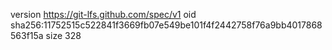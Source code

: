 version https://git-lfs.github.com/spec/v1
oid sha256:11752515c522841f3669fb07e549be101f4f2442758f76a9bb4017868563f15a
size 328
